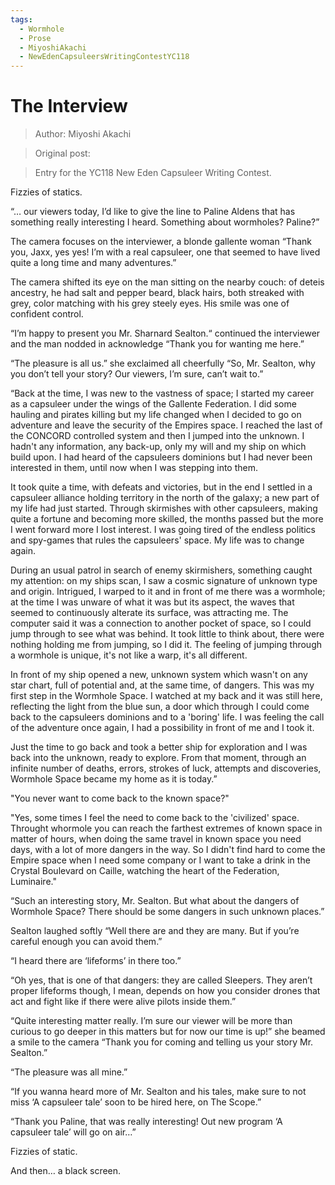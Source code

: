 ```yaml
---
tags:
  - Wormhole 
  - Prose
  - MiyoshiAkachi
  - NewEdenCapsuleersWritingContestYC118
---
```


# The Interview

> Author: Miyoshi Akachi

> Original post:

> Entry for the YC118 New Eden Capsuleer Writing Contest.


Fizzies of statics.

“… our viewers today, I’d like to give the line to Paline Aldens that has something really interesting I heard. Something about wormholes? Paline?”

The camera focuses on the interviewer, a blonde gallente woman “Thank you, Jaxx, yes yes! I’m with a real capsuleer, one that seemed to have lived quite a long time and many adventures.”

The camera shifted its eye on the man sitting on the nearby couch: of deteis ancestry, he had salt and pepper beard, black hairs, both streaked with grey, color matching with his grey steely eyes. His smile was one of confident control.

“I’m happy to present you Mr. Sharnard Sealton.“ continued the interviewer and the man nodded in acknowledge “Thank you for wanting me here.”

“The pleasure is all us.” she exclaimed all cheerfully “So, Mr. Sealton, why you don’t tell your story? Our viewers, I’m sure, can’t wait to.”

“Back at the time, I was new to the vastness of space; I started my career as a capsuleer under the wings of the Gallente Federation. I did some hauling and pirates killing but my life changed when I decided to go on adventure and leave the security of the Empires space. I reached the last of the CONCORD controlled system and then I jumped into the unknown. I hadn't any information, any back-up, only my will and my ship on which build upon. I had heard of the capsuleers dominions but I had never been interested in them, until now when I was stepping into them.

It took quite a time, with defeats and victories, but in the end I settled in a capsuleer alliance holding territory in the north of the galaxy; a new part of my life had just started. Through skirmishes with other capsuleers, making quite a fortune and becoming more skilled, the months passed but the more I went forward more I lost interest. I was going tired of the endless politics and spy-games that rules the capsuleers' space. My life was to change again.

During an usual patrol in search of enemy skirmishers, something caught my attention: on my ships scan, I saw a cosmic signature of unknown type and origin. Intrigued, I warped to it and in front of me there was a wormhole; at the time I was unware of what it was but its aspect, the waves that seemed to continuously alterate its surface, was attracting me. The computer said it was a connection to another pocket of space, so I could jump through to see what was behind. It took little to think about, there were nothing holding me from jumping, so I did it. The feeling of jumping through a wormhole is unique, it's not like a warp, it's all different.

In front of my ship opened a new, unknown system which wasn't on any star chart, full of potential and, at the same time, of dangers. This was my first step in the Wormhole Space. I watched at my back and it was still here, reflecting the light from the blue sun, a door which through I could come back to the capsuleers dominions and to a 'boring' life. I was feeling the call of the adventure once again, I had a possibility in front of me and I took it.

Just the time to go back and took a better ship for exploration and I was back into the unknown, ready to explore. From that moment, through an infinite number of deaths, errors, strokes of luck, attempts and discoveries, Wormhole Space became my home as it is today.”

"You never want to come back to the known space?"

"Yes, some times I feel the need to come back to the 'civilized' space. Throught whormole you can reach the farthest extremes of known space in matter of hours, when doing the same travel in known space you need days, with a lot of more dangers in the way. So I didn't find hard to come the Empire space when I need some company or I want to take a drink in the Crystal Boulevard on Caille, watching the heart of the Federation, Luminaire."

“Such an interesting story, Mr. Sealton. But what about the dangers of Wormhole Space? There should be some dangers in such unknown places.”

Sealton laughed softly “Well there are and they are many. But if you’re careful enough you can avoid them.”

“I heard there are ‘lifeforms’ in there too.”

“Oh yes, that is one of that dangers: they are called Sleepers. They aren’t proper lifeforms though, I mean, depends on how you consider drones that act and fight like if there were alive pilots inside them.”

“Quite interesting matter really. I’m sure our viewer will be more than curious to go deeper in this matters but for now our time is up!” she beamed a smile to the camera “Thank you for coming and telling us your story Mr. Sealton.”

“The pleasure was all mine.”

“If you wanna heard more of Mr. Sealton and his tales, make sure to not miss ‘A capsuleer tale’ soon to be hired here, on The Scope.”

“Thank you Paline, that was really interesting! Out new program ‘A capsuleer tale’ will go on air…”

Fizzies of static.

And then… a black screen.